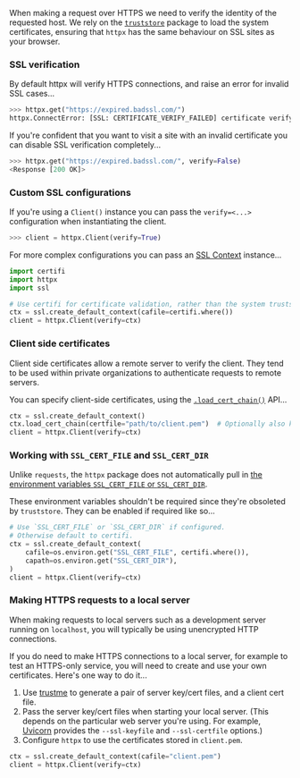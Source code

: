 When making a request over HTTPS we need to verify the identity of the requested host. We rely on the [`truststore`](https://truststore.readthedocs.io/en/latest/) package to load the system certificates, ensuring that `httpx` has the same behaviour on SSL sites as your browser.

### SSL verification

By default httpx will verify HTTPS connections, and raise an error for invalid SSL cases...

```python
>>> httpx.get("https://expired.badssl.com/")
httpx.ConnectError: [SSL: CERTIFICATE_VERIFY_FAILED] certificate verify failed: certificate has expired (_ssl.c:997)
```

If you're confident that you want to visit a site with an invalid certificate you can disable SSL verification completely...

```python
>>> httpx.get("https://expired.badssl.com/", verify=False)
<Response [200 OK]>
```

### Custom SSL configurations

If you're using a `Client()` instance you can pass the `verify=<...>` configuration when instantiating the client.

```python
>>> client = httpx.Client(verify=True)
```

For more complex configurations you can pass an [SSL Context](https://docs.python.org/3/library/ssl.html) instance...

```python
import certifi
import httpx
import ssl

# Use certifi for certificate validation, rather than the system truststore.
ctx = ssl.create_default_context(cafile=certifi.where())
client = httpx.Client(verify=ctx)
```

### Client side certificates

Client side certificates allow a remote server to verify the client. They tend to be used within private organizations to authenticate requests to remote servers.

You can specify client-side certificates, using the [`.load_cert_chain()`](https://docs.python.org/3/library/ssl.html#ssl.SSLContext.load_cert_chain) API...

```python
ctx = ssl.create_default_context()
ctx.load_cert_chain(certfile="path/to/client.pem")  # Optionally also keyfile or password.
client = httpx.Client(verify=ctx)
```

### Working with `SSL_CERT_FILE` and `SSL_CERT_DIR`

Unlike `requests`, the `httpx` package does not automatically pull in [the environment variables `SSL_CERT_FILE` or `SSL_CERT_DIR`](https://www.openssl.org/docs/manmaster/man3/SSL_CTX_set_default_verify_paths.html). 

These environment variables shouldn't be required since they're obsoleted by `truststore`. They can be enabled if required like so...

```python
# Use `SSL_CERT_FILE` or `SSL_CERT_DIR` if configured.
# Otherwise default to certifi.
ctx = ssl.create_default_context(
    cafile=os.environ.get("SSL_CERT_FILE", certifi.where()),
    capath=os.environ.get("SSL_CERT_DIR"),
)
client = httpx.Client(verify=ctx)
```

### Making HTTPS requests to a local server

When making requests to local servers such as a development server running on `localhost`, you will typically be using unencrypted HTTP connections.

If you do need to make HTTPS connections to a local server, for example to test an HTTPS-only service, you will need to create and use your own certificates. Here's one way to do it...

1. Use [trustme](https://github.com/python-trio/trustme) to generate a pair of server key/cert files, and a client cert file.
2. Pass the server key/cert files when starting your local server. (This depends on the particular web server you're using. For example, [Uvicorn](https://www.uvicorn.org) provides the `--ssl-keyfile` and `--ssl-certfile` options.)
3. Configure `httpx` to use the certificates stored in `client.pem`.

```python
ctx = ssl.create_default_context(cafile="client.pem")
client = httpx.Client(verify=ctx)
```
